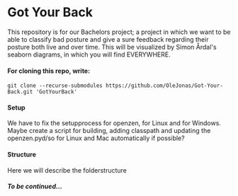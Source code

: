# Got Your Back

This repository is for our Bachelors project; a project in which we want to be able to classify bad posture and give a sure feedback regarding their posture both live and over time. This will be visualized by Simon Årdal's seaborn diagrams, in which you will find EVERYWHERE.

#### For cloning this repo, write:

`git clone --recurse-submodules https://github.com/OleJonas/Got-Your-Back.git 'GotYourBack'`

#### Setup

We have to fix the setupprocess for openzen, for Linux and for Windows. Maybe create a script for building, adding classpath and updating the openzen.pyd/so for Linux and Mac automatically if possible?


#### Structure

Here we will describe the folderstructure



##### To be continued...

